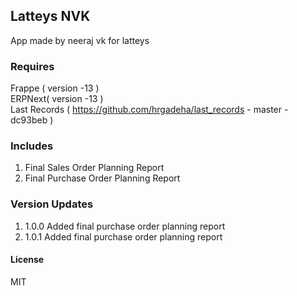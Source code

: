## Latteys NVK

App made by neeraj vk for latteys

### Requires

Frappe ( version -13 )  
ERPNext( version -13 )  
Last Records ( https://github.com/hrgadeha/last_records - master - dc93beb )

### Includes
1. Final Sales Order Planning Report
2. Final Purchase Order Planning Report

### Version Updates

1. 1.0.0 Added final purchase order planning report
2. 1.0.1 Added final purchase order planning report
#### License

MIT